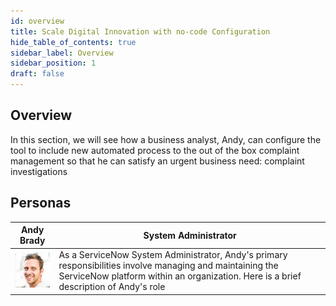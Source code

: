 ```yaml
---
id: overview
title: Scale Digital Innovation with no-code Configuration
hide_table_of_contents: true
sidebar_label: Overview
sidebar_position: 1
draft: false
---
```


## Overview
In this section, we will see how a business analyst, Andy, can configure the tool to include new automated process to the out of the box complaint management so that he can satisfy an urgent business need: complaint investigations

## Personas

 | Andy Brady | System Administrator
|--|--|
| ![Andy Brady, Admin](../images/2023-09-11-09-05-54.png) | As a ServiceNow System Administrator, Andy's primary responsibilities involve managing and maintaining the ServiceNow platform within an organization. Here is a brief description of Andy's role|
